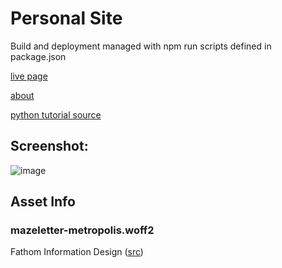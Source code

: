 # Personal Site
Build and deployment managed with npm run scripts defined in package.json

[live page](https://andrew.let-them.cyou)

[about](https://andrew.let-them.cyou/about.html)

[python tutorial source](https://github.com/Raymi306/python-tutorial)

## Screenshot:
![image](https://user-images.githubusercontent.com/45133114/155060240-41888134-72ab-4516-a170-4f473c33c12f.png)

## Asset Info
### mazeletter-metropolis.woff2
Fathom Information Design ([src](http://mazeletter.xyz/))

